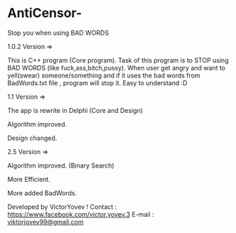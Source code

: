 # AntiCensor-
Stop you when using BAD WORDS

1.0.2 Version =>

This is C++ program (Core program).
Task of this program is to STOP using BAD WORDS (like fuck,ass,bitch,pussy).
When user get angry and want to yell(swear) someone/something and if it uses the bad words from BadWords.txt file , program will stop it.
Easy to understand :D

1.1 Version =>

The app is rewrite in Delphi (Core and Design)

Algorithm improved.

Design changed. 

2.5 Version =>

Algorithm improved. (Binary Search)

Мore Еfficient.

More added BadWords.



Developed by VictorYovev !
Contact : https://www.facebook.com/victor.yovev.3
E-mail : viktorjovev99@gmail.com
